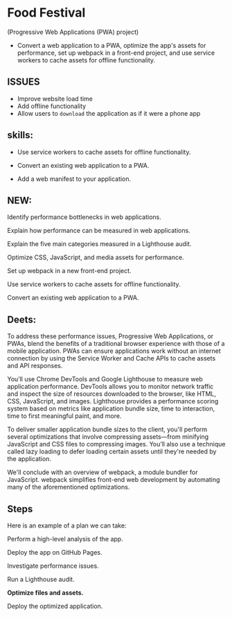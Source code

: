 # Food Festival
(Progressive Web Applications (PWA) project)
* Convert a web application to a PWA, optimize the app's assets for performance, set up webpack in a front-end project, and use service workers to cache assets for offline functionality.

## ISSUES
* Improve website load time
* Add offline functionality
* Allow users to `download` the application as if it were a phone app

## skills:

* Use service workers to cache assets for offline functionality.

* Convert an existing web application to a PWA.

* Add a web manifest to your application.

## NEW:

Identify performance bottlenecks in web applications.

Explain how performance can be measured in web applications.

Explain the five main categories measured in a Lighthouse audit.

Optimize CSS, JavaScript, and media assets for performance.

Set up webpack in a new front-end project.

Use service workers to cache assets for offline functionality.

Convert an existing web application to a PWA.

## Deets:

To address these performance issues, Progressive Web Applications, or PWAs, blend the benefits of a traditional browser experience with those of a mobile application. PWAs can ensure applications work without an internet connection by using the Service Worker and Cache APIs to cache assets and API responses.

You’ll use Chrome DevTools and Google Lighthouse to measure web application performance. DevTools allows you to monitor network traffic and inspect the size of resources downloaded to the browser, like HTML, CSS, JavaScript, and images. Lighthouse provides a performance scoring system based on metrics like application bundle size, time to interaction, time to first meaningful paint, and more.

To deliver smaller application bundle sizes to the client, you'll perform several optimizations that involve compressing assets—from minifying JavaScript and CSS files to compressing images. You’ll also use a technique called lazy loading to defer loading certain assets until they're needed by the application.

We'll conclude with an overview of webpack, a module bundler for JavaScript. webpack simplifies front-end web development by automating many of the aforementioned optimizations.

## Steps
Here is an example of a plan we can take: 

Perform a high-level analysis of the app.

Deploy the app on GitHub Pages.

Investigate performance issues.

Run a Lighthouse audit.

__Optimize files and assets.__

Deploy the optimized application.